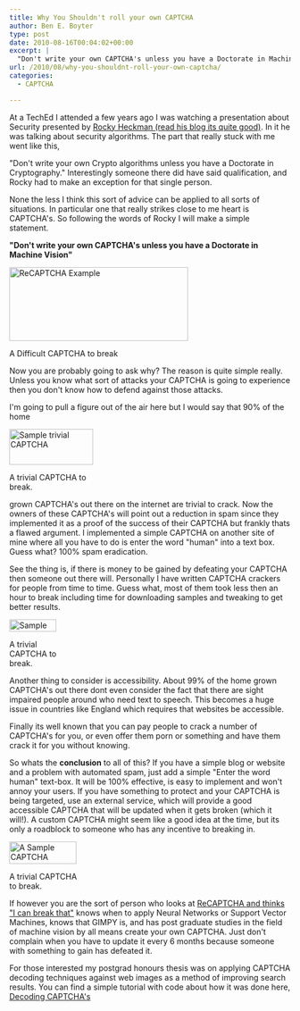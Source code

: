 ```yaml
---
title: Why You Shouldn't roll your own CAPTCHA
author: Ben E. Boyter
type: post
date: 2010-08-16T00:04:02+00:00
excerpt: |
  "Don't write your own CAPTCHA's unless you have a Doctorate in Machine Vision"
url: /2010/08/why-you-shouldnt-roll-your-own-captcha/
categories:
  - CAPTCHA

---
```

At a TechEd I attended a few years ago I was watching a presentation about Security presented by [Rocky Heckman (read his blog its quite good)][1]. In it he was talking about security algorithms. The part that really stuck with me went like this,

"Don't write your own Crypto algorithms unless you have a Doctorate in Cryptography." Interestingly someone there did have said qualification, and Rocky had to make an exception for that single person.

None the less I think this sort of advice can be applied to all sorts of situations. In particular one that really strikes close to me heart is CAPTCHA's. So following the words of Rocky I will make a simple statement.

**"Don't write your own CAPTCHA's unless you have a Doctorate in Machine Vision"**

<div id="attachment_101" style="width: 330px" class="wp-caption aligncenter">
  <a href="http://www.wausita.com/wp-content/uploads/2010/08/recaptcha.jpg"><img class="size-full wp-image-101" title="Recaptcha" alt="ReCAPTCHA Example" src="http://www.wausita.com/wp-content/uploads/2010/08/recaptcha.jpg" width="320" height="132" /></a>
  
  <p class="wp-caption-text">
    A Difficult CAPTCHA to break
  </p>
</div>

Now you are probably going to ask why? The reason is quite simple really. Unless you know what sort of attacks your CAPTCHA is going to experience then you don't know how to defend against those attacks.

I'm going to pull a figure out of the air here but I would say that 90% of the home

<div id="attachment_83" style="width: 160px" class="wp-caption alignright">
  <a href="http://www.wausita.com/wp-content/uploads/2010/08/1281913415-5.png"><img class="size-thumbnail wp-image-83" title="1281913415-5" alt="Sample trivial CAPTCHA" src="http://www.wausita.com/wp-content/uploads/2010/08/1281913415-5-150x64.png" width="150" height="64" /></a>
  
  <p class="wp-caption-text">
    A trivial CAPTCHA to break.
  </p>
</div>

grown CAPTCHA's out there on the internet are trivial to crack. Now the owners of these CAPTCHA's will point out a reduction in spam since they implemented it as a proof of the success of their CAPTCHA but frankly thats a flawed argument. I implemented a simple CAPTCHA on another site of mine where all you have to do is enter the word "human" into a text box. Guess what? 100% spam eradication.

See the thing is, if there is money to be gained by defeating your CAPTCHA then someone out there will. Personally I have written CAPTCHA crackers for people from time to time. Guess what, most of them took less then an hour to break including time for downloading samples and tweaking to get better results.

<div id="attachment_90" style="width: 94px" class="wp-caption alignleft">
  <a href="http://www.wausita.com/wp-content/uploads/2010/08/captcha.gif"><img class="size-full wp-image-90" title="captcha" alt="Sample Captcha" src="http://www.wausita.com/wp-content/uploads/2010/08/captcha.gif" width="84" height="22" /></a>
  
  <p class="wp-caption-text">
    A trivial CAPTCHA to break.
  </p>
</div>

Another thing to consider is accessibility. About 99% of the home grown CAPTCHA's out there dont even consider the fact that there are sight impaired people around who need text to speech. This becomes a huge issue in countries like England which requires that websites be accessible.

Finally its well known that you can pay people to crack a number of CAPTCHA's for you, or even offer them porn or something and have them crack it for you without knowing.

So whats the **conclusion** to all of this? If you have a simple blog or website and a problem with automated spam, just add a simple "Enter the word human" text-box. It will be 100% effective, is easy to implement and won't annoy your users. If you have something to protect and your CAPTCHA is being targeted, use an external service, which will provide a good accessible CAPTCHA that will be updated when it gets broken (which it will!). A custom CAPTCHA might seem like a good idea at the time, but its only a roadblock to someone who has any incentive to breaking in.

<div id="attachment_88" style="width: 130px" class="wp-caption alignright">
  <a href="http://www.wausita.com/wp-content/uploads/2010/08/word_verification.php_.jpg"><img class="size-full wp-image-88" title="word_verification.php" alt="A Sample CAPTCHA" src="http://www.wausita.com/wp-content/uploads/2010/08/word_verification.php_.jpg" width="120" height="40" /></a>
  
  <p class="wp-caption-text">
    A trivial CAPTCHA to break.
  </p>
</div>

If however you are the sort of person who looks at [ReCAPTCHA and thinks "I can break that"][2] knows when to apply Neural Networks or Support Vector Machines, knows that GIMPY is, and has post graduate studies in the field of machine vision by all means create your own CAPTCHA. Just don't complain when you have to update it every 6 months because someone with something to gain has defeated it.

For those interested my postgrad honours thesis was on applying CAPTCHA decoding techniques against web images as a method of improving search results. You can find a simple tutorial with code about how it was done here, [Decoding CAPTCHA's][3]

 [1]: http://blogs.msdn.com/b/rockyh/
 [2]: http://n3on.org/projects/reCAPTCHA/
 [3]: http://www.wausita.com/captcha/